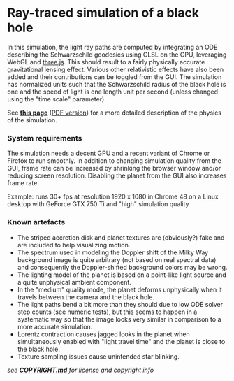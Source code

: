 ---
---

# Ray-traced simulation of a black hole

In this simulation, the light ray paths are computed by integrating an ODE describing the Schwarzschild geodesics using GLSL on the GPU, leveraging WebGL and [three.js](http://threejs.org). This should result to a fairly physically accurate gravitational lensing effect. Various other relativistic effects have also been added and their contributions can be toggled from the GUI.
The simulation has normalized units such that the Schwarzschild radius of the black hole is one and the speed of light is one length unit per second (unless changed using the "time scale" parameter).

See **[this page](https://oseiskar.github.io/black-hole/docs/physics.html)** ([PDF version](https://oseiskar.github.io/black-hole/docs/physics.pdf)) for a more detailed description of the physics of the simulation.

### System requirements

The simulation needs a decent GPU and a recent variant of Chrome or Firefox to run smoothly. In addition to changing simulation quality from the GUI, frame rate can be increased by shrinking the browser window and/or reducing screen resolution. Disabling the planet from the GUI also increases frame rate.

Example: runs 30+ fps at resolution 1920 x 1080 in Chrome 48 on a Linux desktop with GeForce GTX 750 Ti and "high" simulation quality

### Known artefacts

 * The striped accretion disk and planet textures are (obviously?) fake and are included to help visualizing motion.
 * The spectrum used in modeling the Doppler shift of the Milky Way background image is quite arbitrary (not based on real spectral data) and consequently the Doppler-shifted background colors may be wrong.
 * The lighting model of the planet is based on a point-like light source and a quite unphysical ambient component.
 * In the "medium" quality mode, the planet deforms unphysically when it travels between the camera and the black hole.
 * The light paths bend a bit more than they should due to low ODE solver step counts (see [numeric tests](https://github.com/oseiskar/black-hole/blob/numeric-notebooks/numeric_tests.ipynb)), but this seems to happen in a systematic way so that the image looks very similar in comparison to a more accurate simulation.
 * Lorentz contraction causes jagged looks in the planet when simultaneously enabled with "light travel time" and the planet is close to the black hole.
 * Texture sampling issues cause unintended star blinking.

_see **[COPYRIGHT.md](https://github.com/oseiskar/black-hole/blob/master/COPYRIGHT.md)** for license and copyright info_
